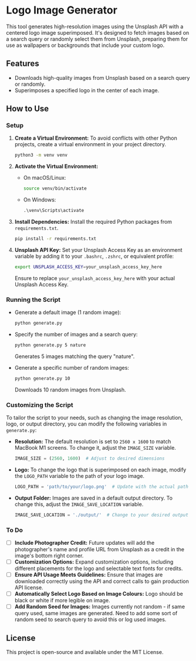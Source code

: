 # Logo Image Generator

This tool generates high-resolution images using the Unsplash API with a centered logo image superimposed. It's designed to fetch images based on a search query or randomly select them from Unsplash, preparing them for use as wallpapers or backgrounds that include your custom logo.

## Features

- Downloads high-quality images from Unsplash based on a search query or randomly.
- Superimposes a specified logo in the center of each image.

## How to Use

### Setup

1. **Create a Virtual Environment:** To avoid conflicts with other Python projects, create a virtual environment in your project directory.

    ```bash
    python3 -m venv venv
    ```

2. **Activate the Virtual Environment:**

    - On macOS/Linux:

        ```bash
        source venv/bin/activate
        ```

    - On Windows:

        ```cmd
        .\venv\Scripts\activate
        ```

3. **Install Dependencies:** Install the required Python packages from `requirements.txt`.

    ```bash
    pip install -r requirements.txt
    ```

4. **Unsplash API Key:** Set your Unsplash Access Key as an environment variable by adding it to your `.bashrc`, `.zshrc`, or equivalent profile:

    ```bash
    export UNSPLASH_ACCESS_KEY=your_unsplash_access_key_here
    ```

    Ensure to replace `your_unsplash_access_key_here` with your actual Unsplash Access Key.

### Running the Script

- Generate a default image (1 random image):

    ```bash
    python generate.py
    ```

- Specify the number of images and a search query:

    ```bash
    python generate.py 5 nature
    ```
  
    Generates 5 images matching the query "nature".

- Generate a specific number of random images:

    ```bash
    python generate.py 10
    ```

    Downloads 10 random images from Unsplash.

### Customizing the Script

To tailor the script to your needs, such as changing the image resolution, logo, or output directory, you can modify the following variables in `generate.py`:

- **Resolution:** The default resolution is set to `2560 x 1600` to match MacBook M1 screens. To change it, adjust the `IMAGE_SIZE` variable.

    ```python
    IMAGE_SIZE = (2560, 1600)  # Adjust to desired dimensions
    ```

- **Logo:** To change the logo that is superimposed on each image, modify the `LOGO_PATH` variable to the path of your logo image.

    ```python
    LOGO_PATH = 'path/to/your/logo.png'  # Update with the actual path to your logo
    ```

- **Output Folder:** Images are saved in a default output directory. To change this, adjust the `IMAGE_SAVE_LOCATION` variable.

    ```python
    IMAGE_SAVE_LOCATION = './output/'  # Change to your desired output directory
    ```

### To Do

- [ ] **Include Photographer Credit:** Future updates will add the photographer's name and profile URL from Unsplash as a credit in the image's bottom right corner.
- [ ] **Customization Options:** Expand customization options, including different placements for the logo and selectable text fonts for credits.
- [ ] **Ensure API Usage Meets Guidelines:** Ensure that images are downloaded correctly using the API and correct calls to gain production API license.
- [ ] **Automatically Select Logo Based on Image Colours:** Logo should be black or white if more legible on image.
- [ ] **Add Random Seed for Images:** Images currently not random - if same query used, same images are generated. Need to add some sort of random seed to search query to avoid this or log used images.

## License

This project is open-source and available under the MIT License.
